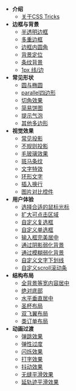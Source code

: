 - **介绍**
	- [关于CSS Tricks](/introduce.md)
- **边框与背景**
	- [半透明边框](/translucent-borders.md)
	- [多重边框](/multiple-borders.md)
	- [边框内圆角](/inner-rounding.md)
	- [背景定位](/extended-bg-position.md)
	- [条纹背景](/stripes-background.md)
	- [1px 线/边](/one-pixel-line.md)
- **常见形状**
	- [圆与椭圆](/ellipse.md)
	- [parallel四边形](/parallelogram.md)
	- [切角效果](/bevel-corners.md)
	- [简易饼图](/pie-chart.md)
	- [提示气泡](/poptip.md)
	- [其他多边形](/polygon.md)
- **视觉效果**
	- [常见投影](/single-projection.md)
	- [不规则投影](/irregular-projection.md)
	- [毛玻璃效果](/frosted-glass.md)
	- [斑马条纹](/zebra-stripes.md)
	- [文字特效](/text-effects.md)
	- [环形文字](/circular-text.md)
	- [插入换行](line-breaks.md)
	- [图片对比控件](/image-slider.md)
- **用户体验**
	- [选择合适的鼠标光标](/mouse-cursor.md)
	- [扩大可点击区域](/extend-hit-area.md)
	- [自定义复选框](/custom-checkbox.md)
	- [自定义单选框](/custom-radio.md)
	- [输入框完美居中](/input-align.md)
	- [通过阴影弱化背景](/shadow-weaken-background.md)
	- [通过模糊弱化背景](/blurry-weaken-background.md)
	- [自定义文字下划线](/text-underline.md)
	- [自定义scroll滚动条](/scrollbar.md)
- **结构布局**
	- [全背景等宽内容居中](/fluid-fixed.md)
	- [绝对底部](/sticky-footer.md)
	- [水平垂直居中](/centering-known.md)
	- [圣杯布局](/holy-grail-layout.md)
	- [双飞翼布局](/double-wing-layout.md)
	- [类订单布局](/class-order-layout.md)
	<!-- - [Flex布局](/flexbox-layout.md) -->
- **动画过渡**
	- [弹跳效果](/bounce.md)
	- [弹性过度](/elastic.md)
	- [闪烁效果](/blink.md)
	- [打字效果](/typing.md)
	- [抖动效果](/shake.md)
	- [无缝平滑效果](/smooth.md)
	- [延轨迹平滑效果](/circular-smooth.md)
	<!-- - [掘金沸点点赞效果](hotspot-like) -->
